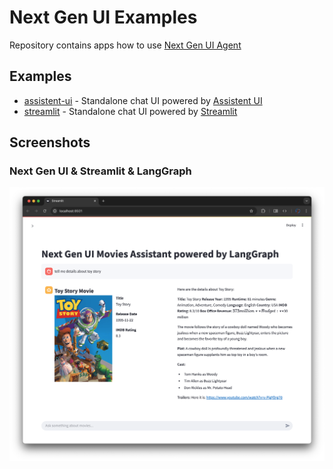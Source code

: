 # Next Gen UI Examples

Repository contains apps how to use [Next Gen UI Agent](https://github.com/RedHat-UX/next-gen-ui-agent)

## Examples

* [assistent-ui](./assistant-ui/) - Standalone chat UI powered by [Assistent UI](https://www.assistant-ui.com/)
* [streamlit](./streamlit/) - Standalone chat UI powered by [Streamlit](https://streamlit.io/)

## Screenshots

### Next Gen UI & Streamlit & LangGraph

![Next Gen UI & Streamlit & LangGraph](./streamlit/movies_langgraph_app.png "Title")